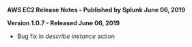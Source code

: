 **AWS EC2 Release Notes - Published by Splunk June 06, 2019**


**Version 1.0.7 - Released June 06, 2019**

* Bug fix in *describe instance* action
